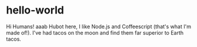 # hello-world

Hi Humans!
aaab
Hubot here, I like Node.js and Coffeescript (that's what I'm made of!).
I've had tacos on the moon and find them far superior to Earth tacos.
